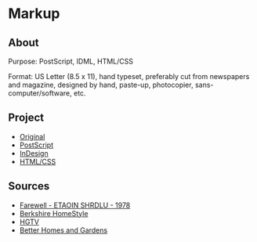 # Markup

## About

Purpose: PostScript, IDML, HTML/CSS

Format: US Letter (8.5 x 11), hand typeset, preferably cut from newspapers and magazine, designed by hand, paste-up, photocopier, sans-computer/software, etc.


## Project

- [Original](https://github.com/dunwin/dunwin.github.io/blob/master/type-2/markup/its-a-story-original.png)
- [PostScript](https://github.com/dunwin/dunwin.github.io/blob/master/type-2/markup/its-a-story.ps)
- [InDesign](https://github.com/dunwin/dunwin.github.io/blob/master/type-2/markup/its-a-story.idml)
- [HTML/CSS](https://github.com/dunwin/dunwin.github.io/blob/master/type-2/markup/web.html)


## Sources

- [Farewell - ETAOIN SHRDLU - 1978](https://vimeo.com/127605643)
- [Berkshire HomeStyle](http://www.berkshirehomestyle.com/joomla/)
- [HGTV](http://www.hgtv.com/design/packages/hgtv-magazine)
- [Better Homes and Gardens](http://www.bhg.com/better-homes-and-garden-magazine/)
